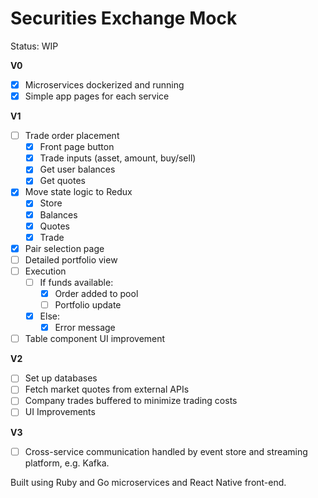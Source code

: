 # Securities Exchange Mock

Status: WIP

**V0**
- [X] Microservices dockerized and running
- [X] Simple app pages for each service

**V1**
- [ ] Trade order placement
  - [X] Front page button 
  - [X] Trade inputs (asset, amount, buy/sell)
  - [X] Get user balances
  - [X] Get quotes
- [X] Move state logic to Redux
  - [X] Store 
  - [X] Balances
  - [X] Quotes
  - [X] Trade
- [X] Pair selection page
- [ ] Detailed portfolio view
- [ ] Execution
    - [ ] If funds available:
        - [X] Order added to pool
        - [ ] Portfolio update
    - [X] Else:
        - [X] Error message
- [ ] Table component UI improvement

**V2**
- [ ] Set up databases
- [ ] Fetch market quotes from external APIs
- [ ] Company trades buffered to minimize trading costs
- [ ] UI Improvements

**V3**
- [ ] Cross-service communication handled by event store and streaming platform, e.g. Kafka.

Built using Ruby and Go microservices and React Native front-end.
